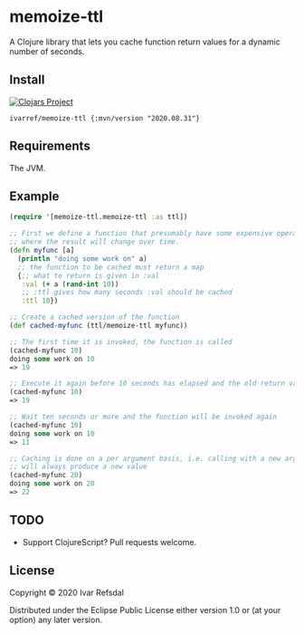 # memoize-ttl

A Clojure library that lets you cache function return values for a dynamic number of seconds.

## Install

[![Clojars Project](https://img.shields.io/clojars/v/ivarref/memoize-ttl.svg)](https://clojars.org/ivarref/memoize-ttl)

`ivarref/memoize-ttl {:mvn/version "2020.08.31"}`

## Requirements

The JVM.

## Example

```clojure
(require '[memoize-ttl.memoize-ttl :as ttl])

;; First we define a function that presumably have some expensive operation 
;; where the result will change over time.
(defn myfunc [a]
  (println "doing some work on" a)
  ;; the function to be cached must return a map
  {;; what to return is given in :val
   :val (+ a (rand-int 10)) 
   ;; :ttl gives how many seconds :val should be cached   
   :ttl 10})

;; Create a cached version of the function
(def cached-myfunc (ttl/memoize-ttl myfunc))

;; The first time it is invoked, the function is called
(cached-myfunc 10)
doing some work on 10
=> 19

;; Execute it again before 10 seconds has elapsed and the old return value will be used
(cached-myfunc 10) 
=> 19

;; Wait ten seconds or more and the function will be invoked again
(cached-myfunc 10)
doing some work on 10
=> 11

;; Caching is done on a per argument basis, i.e. calling with a new argument
;; will always produce a new value
(cached-myfunc 20)
doing some work on 20
=> 22
```

## TODO

* Support ClojureScript? Pull requests welcome.

## License
   
Copyright © 2020 Ivar Refsdal
   
Distributed under the Eclipse Public License either version 1.0 or (at your option) any later version.